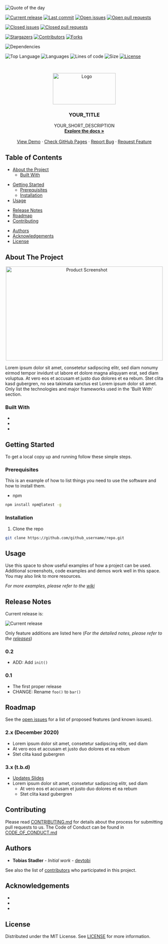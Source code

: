 <!--
*** To avoid retyping too much info. Do a search and replace for the following:
*** devtobi/template-repo, twitter_handle, email
-->

<!-- PROJECT SHIELDS -->
<!--
*** I'm using markdown "reference style" links for readability.
*** Reference links are enclosed in brackets [ ] instead of parentheses ( ).
*** See the bottom of this document for the declaration of the reference variables
*** for contributors-url, forks-url, etc. This is an optional, concise syntax you may use.
*** https://www.markdownguide.org/basic-syntax/#reference-style-links
-->
![Quote of the day][quote-shield]

[![Current release][release-shield]][release-url]
[![Last commit][commit-shield]][commit-url]
[![Open issues][issues-shield]][issues-url]
[![Open pull requests][pr-shield]][pr-url]

[![Closed issues][issues-closed-shield]][issues-closed-url]
[![Closed pull requests][pr-closed-shield]][pr-closed-url]

[![Stargazers][stars-shield]][stars-url]
[![Contributors][contributors-shield]][contributors-url]
[![Forks][forks-shield]][forks-url]

<!-- ![Travis][travis-shield] -->
<!-- ![Sonar Tests][sonar-tests-shield] -->
<!-- ![Sonar Code Coverage][sonar-codecoverage-shield] -->
<!-- ![Sonar Quality Gate][sonar-quality-shield] -->
![Dependencies][dependency-shield]

![Top Language][top-language-shield]
![Languages][languages-shield]
![Lines of code][lines-shield]
![Size][size-shield]
[![License][license-shield]][license-url]

<!-- PROJECT LOGO -->
<br />
<p align="center">
  <a href="https://github.com/devtobi/template-repo">
    <img src="docs/images/logo.svg" alt="Logo" width="200" height="100">
  </a>

  <h3 align="center">YOUR_TITLE</h3>

  <p align="center">
    YOUR_SHORT_DESCRIPTION
    <br />
    <a href="https://github.com/devtobi/template-repo/wiki"><strong>Explore the docs »</strong></a>
    <br />
    <br />
    <a href="https://www.google.de">View Demo</a>
    ·
    <a href="https://devtobi.github.io/template-repo/">Check GitHub Pages</a>
    ·
    <a href="https://github.com/devtobi/template-repo/issues/new/choose">Report Bug</a>
    ·
    <a href="https://github.com/devtobi/template-repo/issues/new/choose">Request Feature</a>
  </p>
</p>



<!-- TABLE OF CONTENTS -->
## Table of Contents

* [About the Project](#about-the-project)
  * [Built With](#built-with)
<!--* formatting comment -->
* [Getting Started](#getting-started)
  * [Prerequisites](#prerequisites)
  * [Installation](#installation)
* [Usage](#usage)
<!--* formatting comment -->
* [Release Notes](#release-notes)
* [Roadmap](#roadmap)
* [Contributing](#contributing)
<!--* [Contact](#contact)-->
* [Authors](#authors)
* [Acknowledgements](#acknowledgements)
* [License](#license)



<!-- ABOUT THE PROJECT -->
## About The Project

<p align="center">
  <img src="docs/images/product-screenshot.png" alt="Product Screenshot" width="500" height="300">
</p>

Lorem ipsum dolor sit amet, consetetur sadipscing elitr, sed diam nonumy eirmod tempor invidunt ut labore et dolore magna aliquyam erat, sed diam voluptua. At vero eos et accusam et justo duo dolores et ea rebum. Stet clita kasd gubergren, no sea takimata sanctus est Lorem ipsum dolor sit amet.
<br>
Only list the technologies and major frameworks used in the 'Built With' section.

### Built With

* []()
* []()
* []()



<!-- GETTING STARTED -->
## Getting Started

To get a local copy up and running follow these simple steps.



### Prerequisites

This is an example of how to list things you need to use the software and how to install them.
* npm
```sh
npm install npm@latest -g
```



### Installation
 
1. Clone the repo
```sh
git clone https://github.com/github_username/repo.git
```



<!-- USAGE EXAMPLES -->
## Usage

Use this space to show useful examples of how a project can be used. Additional screenshots, code examples and demos work well in this space. You may also link to more resources.

_For more examples, please refer to the [wiki](https://github.com/devtobi/template-repo/wiki)_



<!-- RELEASE NOTES -->
## Release Notes

Current release is: 

![Current release][release-shield]

Only feature additions are listed here (_For the detailed notes, please refer to the [releases](https://github.com/devtobi/template-repo/releases)_)

### 0.2
* ADD: Add `init()`
### 0.1
* The first proper release
* CHANGE: Rename `foo()` to `bar()`
    


<!-- ROADMAP -->
## Roadmap

See the [open issues](https://github.com/devtobi/template-repo/issues) for a list of proposed features (and known issues).

### 2.x (December 2020)

- Lorem ipsum dolor sit amet, consetetur sadipscing elitr, sed diam
- At vero eos et accusam et justo duo dolores et ea rebum
- Stet clita kasd gubergren

### 3.x (t.b.d)

- [Updates Slides](https://www.example.com)
- Lorem ipsum dolor sit amet, consetetur sadipscing elitr, sed diam
  - At vero eos et accusam et justo duo dolores et ea rebum
  - Stet clita kasd gubergren



<!-- CONTRIBUTING -->
## Contributing

Please read [CONTRIBUTING.md][contributing-url] for details about the process for submitting pull requests to us.
The Code of Conduct can be found in [CODE_OF_CONDUCT.md][code-of-conduct-url]


<!-- CONTACT -->
<!-- ## Contact -->

<!-- Tobias Stadler - [@devtobi](https://twitter.com/devtobi) -->

<!-- Project Link: [https://github.com/devtobi/template-repo](https://github.com/devtobi/template-repo) -->



<!-- AUTHORS -->
## Authors

* **Tobias Stadler** - *Initial work* - [devtobi](https://github.com/devtobi)

See also the list of [contributors][contributors-url] who participated in this project.



<!-- ACKNOWLEDGEMENTS -->
## Acknowledgements

* []()
* []()
* []()



<!-- LICENSE -->
## License

Distributed under the MIT License. See [LICENSE][license-url] for more information.



<!-- MARKDOWN LINKS & IMAGES -->
<!-- https://www.markdownguide.org/basic-syntax/#reference-style-links -->
[contributors-shield]: https://img.shields.io/github/contributors/devtobi/template-repo.svg?style=for-the-badge&logo=github
[contributors-url]: https://github.com/devtobi/template-repo/graphs/contributors
[contributing-url]: https://github.com/devtobi/template-repo/blob/master/CONTRIBUTING.md
[code-of-conduct-url]: https://github.com/devtobi/template-repo/blob/master/CODE_OF_CONDUCT.md

[forks-shield]: https://img.shields.io/github/forks/devtobi/template-repo.svg?style=for-the-badge&logo=github
[forks-url]: https://github.com/devtobi/template-repo/network/members

[stars-shield]: https://img.shields.io/github/stars/devtobi/template-repo.svg?style=for-the-badge&logo=github
[stars-url]: https://github.com/devtobi/template-repo/stargazers

[issues-shield]: https://img.shields.io/github/issues-raw/devtobi/template-repo.svg?style=for-the-badge&logo=github
[issues-url]: https://github.com/devtobi/template-repo/issues?q=is%3Aopen+is%3Aissue+

[issues-closed-shield]: https://img.shields.io/github/issues-closed-raw/devtobi/template-repo.svg?style=for-the-badge&logo=github
[issues-closed-url]: https://github.com/devtobi/template-repo/issues?q=is%3Aissue+is%3Aclosed

[pr-shield]: https://img.shields.io/github/issues-pr-raw/devtobi/template-repo.svg?style=for-the-badge&logo=github
[pr-url]: https://github.com/devtobi/template-repo/pulls?q=is%3Apr+is%3Aopen

[pr-closed-shield]: https://img.shields.io/github/issues-pr-closed-raw/devtobi/template-repo.svg?style=for-the-badge&logo=github
[pr-closed-url]: https://github.com/devtobi/template-repo/pulls?q=is%3Apr+is%3Aclosed

[license-shield]: https://img.shields.io/github/license/devtobi/template-repo.svg?style=for-the-badge&logo=github
[license-url]: https://github.com/devtobi/template-repo/blob/master/LICENSE

[size-shield]: https://img.shields.io/github/repo-size/devtobi/template-repo?style=for-the-badge&logo=github
[lines-shield]: https://img.shields.io/tokei/lines/github/devtobi/template-repo?style=for-the-badge&logo=github&label=Lines%20of%20code

[release-shield]: https://img.shields.io/github/v/release/devtobi/template-repo?sort=semver&style=for-the-badge&logo=github
[release-url]: https://github.com/devtobi/template-repo/releases

[commit-shield]: https://img.shields.io/github/last-commit/devtobi/template-repo?style=for-the-badge&logo=github
[commit-url]: https://github.com/devtobi/template-repo/commit/master

[top-language-shield]: https://img.shields.io/github/languages/top/devtobi/template-repo?style=for-the-badge&label=Top%20language&logo=github
[languages-shield]: https://img.shields.io/github/languages/count/devtobi/template-repo?style=for-the-badge&logo=github

<!-- THIRD PARTY BADGES -->

[travis-shield]: https://img.shields.io/travis/com/devtobi/template-repo.svg?style=for-the-badge&logo=travisci
[dependency-shield]: https://img.shields.io/librariesio/github/devtobi/template-repo.svg?style=for-the-badge&logo=librariesdotio&logoColor=white
[quote-shield]: https://img.shields.io/badge/dynamic/xml?url=https://quotes.rest/qod?category=funny&label=Quote%20of%20the%20Day&query=//response/contents/quotes/quote&style=for-the-badge&logo=wikiquote

<!-- PRODUCT IMAGES -->
[product-screenshot]: docs/images/product-screenshot.png
